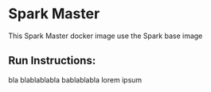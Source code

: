 # Spark Master

This Spark Master docker image use the Spark base image

## Run Instructions:
bla blablablabla bablablabla lorem ipsum